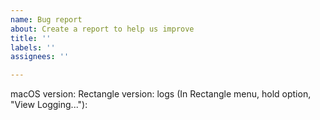 ```yaml
---
name: Bug report
about: Create a report to help us improve
title: ''
labels: ''
assignees: ''

---
```


macOS version:
Rectangle version:
logs (In Rectangle menu, hold option, "View Logging..."): 
